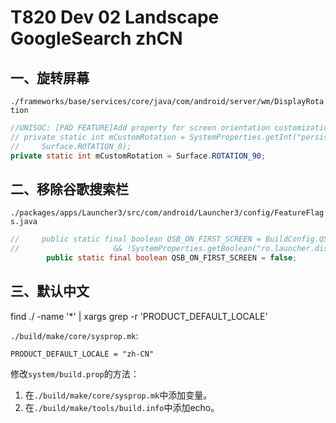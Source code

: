 # T820 Dev 02 Landscape GoogleSearch zhCN

## 一、旋转屏幕

`./frameworks/base/services/core/java/com/android/server/wm/DisplayRotation`

```java
//UNISOC: [PAD FEATURE]Add property for screen orientation customization
// private static int mCustomRotation = SystemProperties.getInt("persist.default.rotation",
//     Surface.ROTATION_0);
private static int mCustomRotation = Surface.ROTATION_90;
```

## 二、移除谷歌搜索栏

`./packages/apps/Launcher3/src/com/android/Launcher3/config/FeatureFlags.java`

```java
//     public static final boolean QSB_ON_FIRST_SCREEN = BuildConfig.QSB_ON_FIRST_SCREEN
//                     && !SystemProperties.getBoolean("ro.launcher.disable_qsb_on_first_screen", false);
        public static final boolean QSB_ON_FIRST_SCREEN = false;
```

## 三、默认中文

find ./ -name '*' | xargs grep -r 'PRODUCT_DEFAULT_LOCALE'

`./build/make/core/sysprop.mk`:

```
PRODUCT_DEFAULT_LOCALE = "zh-CN"
```

修改`system/build.prop`的方法：
 
1. 在`./build/make/core/sysprop.mk`中添加变量。
2. 在`./build/make/tools/build.info`中添加echo。